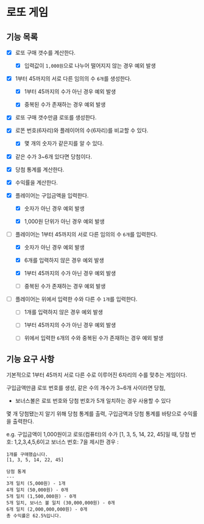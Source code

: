 # 로또 게임

## 기능 목록
- [x] 로또 구매 갯수를 계산한다.
    - [x] 입력값이 `1,000원`으로 나누어 떨어지지 않는 경우 예외 발생


- [x] 1부터 45까지의 서로 다른 임의의 수 `6개`를 생성한다.
    - [x] 1부터 45까지의 수가 아닌 경우 예외 발생
    - [x] 중복된 수가 존재하는 경우 예외 발생


- [x] 로또 구매 갯수만큼 로또를 생성한다.


- [x] 로똔 번호(6자리)와 플레이어의 수(6자리)를 비교할 수 있다.
  - [x] 몇 개의 숫자가 같은지를 알 수 있다.


- [x] 같은 수가 3~6개 있다면 당첨이다.


- [x] 당첨 통계를 계산한다.


- [x] 수익률을 계산한다.


- [x] 플레이어는 구입금액을 입력한다.
  - [x] 숫자가 아닌 경우 예외 발생
  - [x] 1,000원 단위가 아닌 경우 예외 발생
  

- [ ] 플레이어는 1부터 45까지의 서로 다른 임의의 수 `6개`를 입력한다.
    - [x] 숫자가 아닌 경우 예외 발생
    - [x] 6개를 입력하지 않은 경우 예외 발생
    - [x] 1부터 45까지의 수가 아닌 경우 예외 발생
    - [ ] 중복된 수가 존재하는 경우 예외 발생


- [ ] 플레이어는 위에서 입력한 수와 다른 수 `1개`를 입력한다.
    - [ ] 1개를 입력하지 않은 경우 예외 발생
    - [ ] 1부터 45까지의 수가 아닌 경우 예외 발생
    - [ ] 위에서 입력한 `6`개의 수와 중복된 수가 존재하는 경우 예외 발생


## 기능 요구 사항

기본적으로 1부터 45까지 서로 다른 수로 이루어진 6자리의 수를 맞추는 게임이다.

구입금액만큼 로또 번호를 생성,
같은 수의 개수가 3~6개 사이라면 당첨,
- 보너스볼은 로또 번호와 당첨 번호가 5개 일치하는 경우 사용할 수 있다

몇 개 당첨됐는지 알기 위해 당첨 통계를 출력, 구입금액과 당첨 통계를 바탕으로 수익률을 출력한다.

e.g. 구입금액이 1,000원이고 로또(컴퓨터)의 수가 [1, 3, 5, 14, 22, 45]일 때,
당첨 번호: 1,2,3,4,5,6이고 보너스 번호: 7을 제시한 경우 :
```
1개를 구매했습니다.
[1, 3, 5, 14, 22, 45]

당첨 통계
---
3개 일치 (5,000원) - 1개
4개 일치 (50,000원) - 0개
5개 일치 (1,500,000원) - 0개
5개 일치, 보너스 볼 일치 (30,000,000원) - 0개
6개 일치 (2,000,000,000원) - 0개
총 수익률은 62.5%입니다.
```